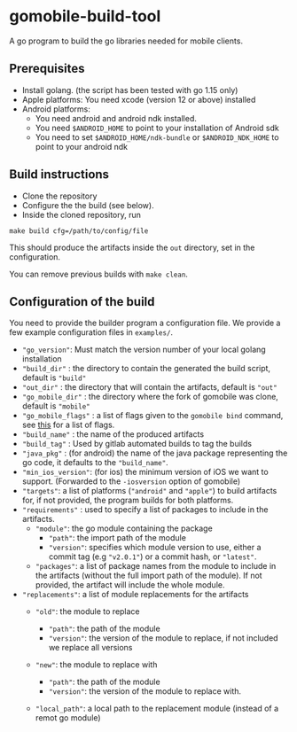 # gomobile-build-tool

A go program to build the go libraries needed for mobile clients.

## Prerequisites

- Install golang. (the script has been tested with go 1.15 only)
- Apple platforms: You need xcode (version 12 or above) installed
- Android platforms:
  - You need android and android ndk installed.
  - You need `$ANDROID_HOME` to point to your installation of Android sdk
  - You need to set `$ANDROID_HOME/ndk-bundle` or `$ANDROID_NDK_HOME` to point
    to your android ndk


## Build instructions

- Clone the repository
- Configure the the build (see below).
- Inside the cloned repository, run
```
make build cfg=/path/to/config/file
```
This should produce the artifacts inside the `out` directory, set in the
configuration.

You can remove previous builds with `make clean`.

## Configuration of the build

You need to provide the builder program a configuration file.
We provide a few example configuration files in `examples/`.

- `"go_version"`: Must match the version number of your local golang installation
- `"build_dir"` : the directory to contain the generated the build script, default is `"build"`
- `"out_dir"` : the directory that will contain the artifacts, default is `"out"`
- `"go_mobile_dir"` : the directory where the fork of gomobile was clone, default is `"mobile"`
- `"go_mobile_flags"` : a list of flags given to the `gomobile bind` command, see [this](https://godoc.org/golang.org/x/mobile/cmd/gomobile#hdr-Build_a_library_for_Android_and_iOS) for a list of flags.
- `"build_name"` : the name of the produced artifacts
- `"build_tag"` : Used by gitlab automated builds to tag the builds
- `"java_pkg"` : (for android) the name of the java package representing the go code, it defaults to the `"build_name"`.
- `"min_ios_version"`: (for ios) the minimum version of iOS we want to support. (Forwarded to the `-iosversion` option of gomobile)
- `"targets"`: a list of platforms (`"android"` and `"apple"`) to build artifacts for, if not provided, the program builds for both platforms.
- `"requirements"` : used to specify a list of packages to include in the artifacts.
    - `"module"`: the go module containing the package
        - `"path"`: the import path of the module
        - `"version"`: specifies which module version to use, either a commit tag (e.g `"v2.0.1"`) or a commit hash, or `"latest"`.
    - `"packages"`: a list of package names from the module to include in the artifacts (without the full import path of the module). If not provided, the artifact will include the whole module.
- `"replacements"`: a list of module replacements for the artifacts
    - `"old"`: the module to replace
        - `"path"`: the path of the module
        - `"version"`: the version of the module to replace, if not included we replace all versions
    
    - `"new"`: the module to replace with
        - `"path"`: the path of the module
        - `"version"`: the version of the module to replace with.
    - `"local_path"`: a local path to the replacement module (instead of a remot go module)


